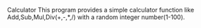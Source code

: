 Calculator
This program provides a simple calculator function like Add,Sub,Mul,Div(+,-,*,/) with a random integer number(1-100).

